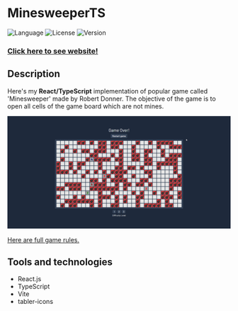 # MinesweeperTS

![Language](https://img.shields.io/badge/language-TypeScript-3993fa)
![License](https://img.shields.io/github/license/karolstawowski/MinesweeperTS?color=3993fa)
![Version](https://img.shields.io/badge/version-0.0.1-3993fa) <br>

### <a href="https://karolstawowski.github.io/MinesweeperTS/">Click here to see website!</a>

## Description

Here's my <b>React/TypeScript</b> implementation of popular game called 'Minesweeper' made by Robert Donner.
The objective of the game is to open all cells of the game board which are not mines.

<img src="preview.png">

<a href="https://en.wikipedia.org/wiki/Minesweeper_(video_game)">Here are full game rules.</a>

## Tools and technologies

- React.js 
- TypeScript
- Vite
- tabler-icons
